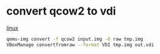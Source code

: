# convert qcow2 to vdi

*[linux](../README.md#linux)*

```sh
qemu-img convert -f qcow2 input.img -O raw tmp.img
VBoxManage convertfromraw --format VDI tmp.img out.vdi
```
